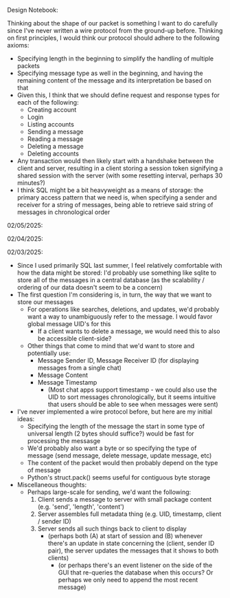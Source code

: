

Design Notebook:


Thinking about the shape of our packet is something I want to do carefully since I've never written a wire protocol from the ground-up before. Thinking on first principles, I would think our protocol should adhere to the following axioms:
- Specifying length in the beginning to simplify the handling of multiple packets
- Specifying message type as well in the beginning, and having the remaining content of the message and its interpretation be based on that
- Given this, I think that we should define request and response types for each of the following:
  - Creating account
  - Login
  - Listing accounts
  - Sending a message
  - Reading a message
  - Deleting a message
  - Deleting accounts
- Any transaction would then likely start with a handshake between the client and server, resulting in a client storing a session token signifying a shared session with the server (with some resetting interval, perhaps 30 minutes?)
- I think SQL might be a bit heavyweight as a means of storage: the primary access pattern that we need is, when specifying a sender and receiver for a string of messages, being able to retrieve said string of messages in chronological order



02/05/2025: 

02/04/2025:


02/03/2025:
- Since I used primarily SQL last summer, I feel relatively comfortable with how the data might be stored: I'd probably use something like sqlite to store all of the messages in a central database (as the scalability / ordering of our data doesn't seem to be a concern)
- The first question I'm considering is, in turn, the way that we want to store our messages
  - For operations like searches, deletions, and updates, we'd probably want a way to unambiguously refer to the message. I would favor global message UID's for this
    - If a client wants to delete a message, we would need this to also be accessible client-side?
  - Other things that come to mind that we'd want to store and potentially use:
    - Message Sender ID, Message Receiver ID (for displaying messages from a single chat)
    - Message Content
    - Message Timestamp
      - (Most chat apps support timestamp - we could also use the UID to sort messages chronologically, but it seems intuitive that users should be able to see when messages were sent)
- I've never implemented a wire protocol before, but here are my initial ideas:
  - Specifying the length of the message the start in some type of universal length (2 bytes should suffice?) would be fast for processing the messasge
  - We'd probably also want a byte or so specifying the type of message (send message, delete message, update message, etc)
  - The content of the packet would then probably depend on the type of message  
  - Python's struct.pack() seems useful for contiguous byte storage
- Miscellaneous thoughts:
  - Perhaps large-scale for sending, we'd want the following:
    1. Client sends a message to server with small package content (e.g. 'send', 'length', 'content')
    2. Server assembles full metadata thing (e.g. UID, timestamp, client / sender ID)
    3. Server sends all such things back to client to display
       * (perhaps both (A) at start of session and (B) whenever there's an update in state concerning the (client, sender ID pair), the server updates the messages that it shows to both clients)
       	 * (or perhaps there's an event listener on the side of the GUI that re-queries the database when this occurs? Or perhaps we only need to append the most recent message)

